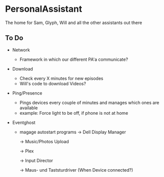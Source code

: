 # PersonalAssistant
The home for Sam, Glyph, Will and all the other assistants out there

## To Do

* Network
    - Framework in which our different PA'a communicate?

* Download
    - Check every X minutes for new episodes
    - Will's code to download Videos?

* Ping/Presence
    - Pings devices every couple of minutes and manages which ones are available
    - example: Force light to be off, if phone is not at home

* Eventghost 
    - magage autostart programs 
        -> Dell Display Manager
        
        -> Music/Photos Upload
        
        -> Plex
        
        -> Input Director
        
        -> Maus- und Taststurdriver (When Device connected?)
